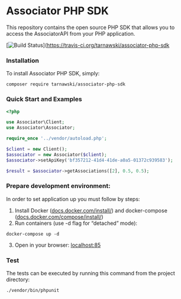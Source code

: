 Associator PHP SDK
==================
This repository contains the open source PHP SDK that allows you to access the AssociatorAPI from your PHP application.

[![Build Status](https://travis-ci.org/tarnawski/associator-php-sdk.svg?branch=master)](https://travis-ci.org/tarnawski/associator-php-sdk
### Installation

To install Associator PHP SDK, simply:
```
composer require tarnawski/associator-php-sdk
```

### Quick Start and Examples
```php
<?php

use Associator\Client;
use Associator\Associator;

require_once '../vendor/autoload.php';

$client = new Client();
$associator = new Associator($client);
$associator->setApiKey('bf357212-41d4-41de-a0a5-01372c939583');

$result = $associator->getAssociations([2], 0.5, 0.5);
```

### Prepare development environment:
In order to set application up you must follow by steps:
1. Install Docker ([docs.docker.com/install/](https://docs.docker.com/install/)) and docker-compose ([docs.docker.com/compose/install/](https://docs.docker.com/compose/install/))
2. Run containers (use -d flag for “detached” mode):
```text
docker-compose up -d
```
3. Open in your browser: [localhost:85](localhost:85)

### Test
The tests can be executed by running this command from the project directory:
```bash
./vendor/bin/phpunit
```